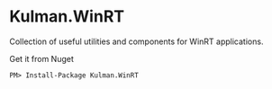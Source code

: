 # Kulman.WinRT

Collection of useful utilities and components for WinRT applications.

Get it from Nuget

    PM> Install-Package Kulman.WinRT